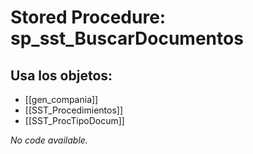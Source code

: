 # Stored Procedure: sp_sst_BuscarDocumentos

## Usa los objetos:
- [[gen_compania]]
- [[SST_Procedimientos]]
- [[SST_ProcTipoDocum]]

*No code available.*
